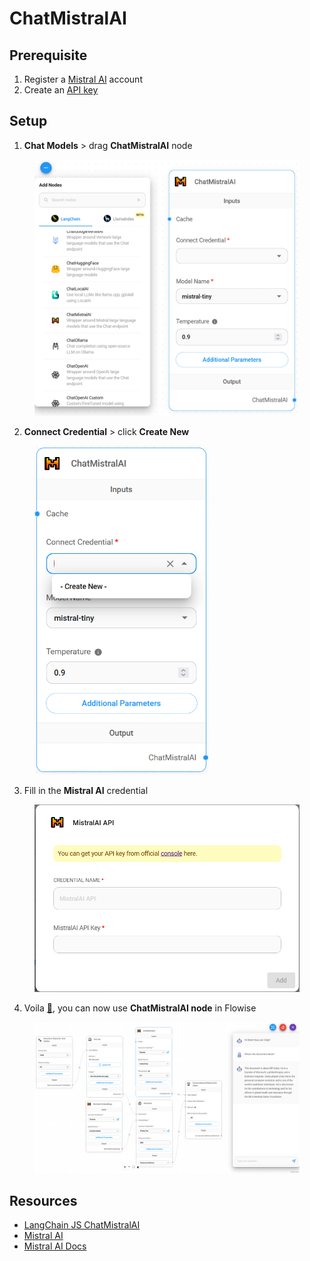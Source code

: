 # ChatMistralAI

## Prerequisite

1. Register a [Mistral AI](https://mistral.ai/) account
2. Create an [API key](https://console.mistral.ai/user/api-keys/)

## Setup

1. **Chat Models** > drag **ChatMistralAI** node

<figure><img src="../../../.gitbook/assets/mistral_ai/1.png" alt="" width="563"><figcaption></figcaption></figure>

2. **Connect Credential** > click **Create New**

<figure><img src="../../../.gitbook/assets/mistral_ai/2.png" alt="" width="278"><figcaption></figcaption></figure>

3. Fill in the **Mistral AI** credential

<figure><img src="../../../.gitbook/assets/mistral_ai/3.png" alt="" width="563"><figcaption></figcaption></figure>

4. Voila [🎉](https://emojipedia.org/party-popper/), you can now use **ChatMistralAI node** in Flowise

<figure><img src="../../../.gitbook/assets/mistral_ai/4.png" alt=""><figcaption></figcaption></figure>

## Resources

* [LangChain JS ChatMistralAI](https://js.langchain.com/docs/integrations/chat/mistral)
* [Mistral AI](https://mistral.ai/)
* [Mistral AI Docs](https://docs.mistral.ai/)